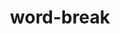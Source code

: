 ---
title: "word-break"
description: "Prevents or allows words to be broken over multiple lines."
category: css
keywords: a, b, c
last_test_date: "2022-02-15"
test_url: "/tests/css-word-break.html"
test_results_url: "https://app.emailonacid.com/app/acidtest/9NBw8gAf2zJZOD57zwPqHjhsp7cfEOJLANCTkq3OFbZNR/list"
stats: {
    apple-mail: {
        macos: {
            "15":"a #2"
        },
        ios: {
            "15":"a #2"
        }
    },
    gmail: {
        desktop-webmail: {
            "2022-02":"y #1"
        },
        ios: {
            "2022-02":"a #2"
        },
        android: {
            "2022-02":"a #2"
        },
        mobile-webmail: {
            "2022-02":"a #2"
        }
    },
    orange: {
        desktop-webmail: {
            "2022-02":"a #3"
        },
        ios: {
            "2022-02":"n"
        },
        android: {
            "2022-02":"n"
        }
    },
    outlook: {
        windows: {
            "2007":"u",
            "2010":"u",
            "2013":"u",
            "2016":"u",
            "2019":"y"
        },
        windows-mail: {
            "2022-02":"n"
        },
        macos: {
            "16.59":"y"
        },
        outlook-com: {
            "2022-02":"a #2"
        },
        ios: {
            "2022-02":"a #2"
        },
        android: {
            "2022-02":"a #2"
        }
    },
    samsung-email: {
        android: {
            "6.0":"a #2"
        }
    },
    sfr: {
        desktop-webmail: {
            "2022-02":"y"
        },
        ios: {
            "2022-02":"y"
        },
        android: {
            "2022-02":"y"
        }
    },
    thunderbird: {
        macos: {
            "78.14":"y"
        }
    },
    aol: {
        desktop-webmail: {
            "2022-02":"n"
        },
        ios: {
            "2022-02":"n"
        },
        android: {
            "2022-02":"n"
        }
    },
    yahoo: {
        desktop-webmail: {
            "2022-02":"n"
        },
        ios: {
            "2022-02":"n"
        },
        android: {
            "2022-02":"n"
        }
    },
    protonmail: {
        desktop-webmail: {
            "2022-02":"y"
        },
        ios: {
            "2022-02":"a #2"
        },
        android: {
            "2022-02":"a #2"
        }
    },
    hey: {
        desktop-webmail: {
            "2022-02":"a #4"
        }
    },
    mail-ru: {
        desktop-webmail: {
            "2022-02":"y"
        }
    },
    fastmail: {
        desktop-webmail: {
            "2022-02": "y"
        }
    },
    laposte: {
        desktop-webmail: {
            "2022-02": "y"
        }
    },
    gmx: {  
        desktop-webmail: {
            "2022-09": "n"
        },
        ios: {
            "2022-09":"y"
        },
        android: {
            "2022-09":"n"
        }
    },
    web-de: {
        desktop-webmail: {
            "2022-09": "n"
        },
        ios: {
            "2022-09":"y"
        },
        android: {
            "2022-09":"n"
        }
    },
    ionos-1and1: {
        desktop-webmail: {
            "2022-09": "y"
        },
        android: {
            "2022-09":"n"
        }
    }
}
notes_by_num: {
    "1": "Supported. But Gmail adds `<wbr>` every 30 characters.",
    "2": "Buggy. Supported but a `word-wrap:break-word` is applied, making it look like `break-all`.",
    "3": "Partially supported. Only `word-break:break-all` works.",
    "4": "Buggy. Every value is replaced by `break-word`."
}
links: {
    "Can I use: word-break":"https://caniuse.com/word-break",
    "MDN: word-break":"https://developer.mozilla.org/en-US/docs/Web/CSS/word-break"
}
---